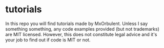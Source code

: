 # tutorials

In this repo you will find tutorials made by MxOrbulent.
Unless I say something something, any code examples provided (but not trademarks) are MIT licensed.
However, this does not constitute legal advice and it's your job to find out if code is MIT or not. 
